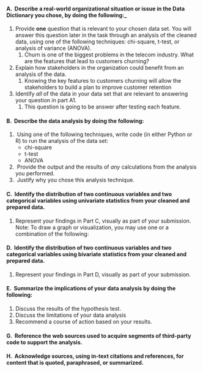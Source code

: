 #### A.  Describe a real-world organizational situation or issue in the Data Dictionary you chose, by doing the following:_
1. Provide **one** question that is relevant to your chosen data set. You will answer this question later in the task through an analysis of the cleaned data, using one of the following techniques: chi-square, t-test, or analysis of variance (ANOVA). 
	1.  Churn is one of the biggest problems in the telecom industry. What are the features that lead to customers churning?
2. Explain how stakeholders in the organization could benefit from an analysis of the data.
	1. Knowing the key features to customers churning will allow the stakeholders to build a plan to improve customer retention 
3.  Identify _all_ of the data in your data set that are relevant to answering your question in part A1.
	1.  This question is going to be answer after testing each feature.

#### B.  Describe the data analysis by doing the following:
1.  Using one of the following techniques, write code (in either Python or R) to run the analysis of the data set:
	+ chi-square
	+ t-test
	+  ANOVA
 2.  Provide the output and the results of _any_ calculations from the analysis you performed.
 3.  Justify why you chose this analysis technique.

#### C.  Identify the distribution of **two** continuous variables and **two** categorical variables using univariate statistics from your cleaned and prepared data. 
  1.  Represent your findings in Part C, visually as part of your submission.
	Note: To draw a graph or visualization, you may use one or a combination of the following:


#### D.  Identify the distribution of **two** continuous variables and **two** categorical variables using bivariate statistics from your cleaned and prepared data.
  1.  Represent your findings in Part D, visually as part of your submission.



#### E.  Summarize the implications of your data analysis by doing the following:
 1. Discuss the results of the hypothesis test. 
 2.  Discuss the limitations of your data analysis
 3.   Recommend a course of action based on your results.


#### G.  Reference the web sources used to acquire segments of third-party code to support the analysis. 

#### H.  Acknowledge sources, using in-text citations and references, for content that is quoted, paraphrased, or summarized.